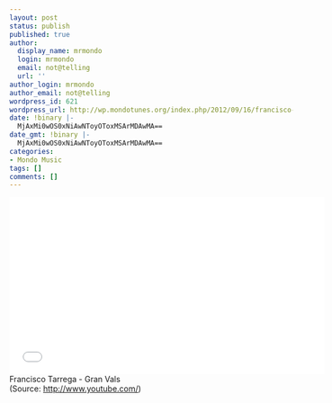 ```yaml
---
layout: post
status: publish
published: true
author:
  display_name: mrmondo
  login: mrmondo
  email: not@telling
  url: ''
author_login: mrmondo
author_email: not@telling
wordpress_id: 621
wordpress_url: http://wp.mondotunes.org/index.php/2012/09/16/francisco-tarrega-gran-vals/
date: !binary |-
  MjAxMi0wOS0xNiAwNToyOToxMSArMDAwMA==
date_gmt: !binary |-
  MjAxMi0wOS0xNiAwNToyOToxMSArMDAwMA==
categories:
- Mondo Music
tags: []
comments: []
---
```

<iframe width="560" height="315" src="//www.youtube.com/embed/tpeWHtlIsB4" frameborder="0"> </iframe>
Francisco Tarrega - Gran Vals
<div class="attribution">(<span>Source:</span> <a href="http://www.youtube.com/">http://www.youtube.com/</a>)</div>
